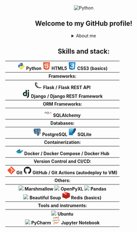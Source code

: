 <div align="center">
    <img src="https://habrastorage.org/webt/_j/pb/zi/_jpbziqceoi7htr-ysbhzzcgzjg.gif" width="50" alt="Python">
    <h2>Welcome to my GitHub profile!</h2>
    <details>
        <summary>About me</summary>
        I am a 2D/3D CAD designer in AutoCAD, Plant3D, Inventor. I have been working with heating systems for over 10 years.<br>
        In recent years, I have been studying Python and I want to dedicate myself to web development.
    </details>
    <h2>Skills and stack:</h2>
    <table style="border: none">
        <tr>
            <th colspan="3">
                <img src="https://github.com/devicons/devicon/blob/master/icons/python/python-original.svg" width="25"> Python 
                <img src="https://github.com/devicons/devicon/blob/master/icons/html5/html5-original.svg" width="25"> HTML5 
                <img src="https://github.com/devicons/devicon/blob/master/icons/css3/css3-original.svg" width="25"> CSS3 (basics)
            </th>
        </tr>
        <tr>
            <th colspan="3">Frameworks:</th>
        </tr>
        <tr>
            <th colspan="3">
                <img src="https://github.com/devicons/devicon/blob/master/icons/flask/flask-original.svg" width="25"> Flask / Flask REST API<br>
                <img src="https://github.com/devicons/devicon/blob/master/icons/django/django-plain.svg" width="25"> Django / Django REST Framework
            </th>
        </tr>
        <tr>
            <th colspan="3">ORM Frameworks:</th>
        </tr>
        <tr>
            <th colspan="3">
                <img src="https://github.com/devicons/devicon/blob/master/icons/sqlalchemy/sqlalchemy-original.svg" width="25"> SQLAlchemy
            </th>
        </tr>
        <tr>
            <th colspan="3">Databases:</th>
        </tr>
        <tr>
            <th colspan="3">
                <img src="https://github.com/devicons/devicon/blob/master/icons/postgresql/postgresql-original.svg" width="25"> PostgreSQL 
                <img src="https://github.com/devicons/devicon/blob/master/icons/sqlite/sqlite-original.svg" width="25"> SQLite
            </th>
        </tr>
        <tr>
            <th colspan="3">Containerization:</th>
        </tr>
        <tr>
            <th colspan="3"><img src="https://github.com/devicons/devicon/blob/master/icons/docker/docker-original.svg" width="25"> Docker / Docker Compose / Docker Hub</th>
        </tr>
        <tr>
            <th colspan="3">Version Control and CI/CD:</th>
        </tr>
        <tr>
            <th colspan="3">
                <img src="https://github.com/devicons/devicon/blob/master/icons/git/git-original.svg" width="25"> Git 
                <img src="https://github.com/devicons/devicon/blob/master/icons/github/github-original.svg" width="25"> GitHub /
                Git Actions (autodeploy to VM)
            </th>
        </tr>
        <tr>
            <th colspan="3">Others:</th>
        </tr>
        <tr>
            <th colspan="3">
                <img src="https://marshmallow.readthedocs.io/en/stable/_static/marshmallow-logo.png" width="25"> Marshmallow 
                <img src="https://openpyxl.readthedocs.io/en/latest/_static/logo.png" width="25"> OpenPyXL
                <img src="https://www.pisciottablog.com/wp-content/uploads/2020/04/Python-Pandas-logo-441x381.png" width="25"> Pandas<br>
                <img src="https://yganalyst.github.io/assets/images/crawling.png" width="25"> Beautiful Soup 
                <img src="https://github.com/devicons/devicon/blob/master/icons/redis/redis-original.svg" width="25"> Redis (basics) 
            </th>
        </tr>
        <tr>
            <th colspan="3">Tools and instruments:</th>
        </tr>
        <tr>
            <th colspan="3">
                <img src="https://brandslogos.com/wp-content/uploads/images/large/ubuntu-logo.png" width="25"> Ubuntu<br>
                <img src="https://upload.wikimedia.org/wikipedia/commons/thumb/1/1d/PyCharm_Icon.svg/1024px-PyCharm_Icon.svg.png" width="25"> PyCharm 
                <img src="https://github.com/devicons/devicon/blob/master/icons/jupyter/jupyter-original-wordmark.svg" width="25"> Jupyter Notebook
            </th>
        </tr>
    </table>
</div>


<!--
**bendenko-v/bendenko-v** is a ✨ _special_ ✨ repository because its `README.md` (this file) appears on your GitHub profile.

Here are some ideas to get you started:

- 🔭 I’m currently working on ...
- 🌱 I’m currently learning ...
- 👯 I’m looking to collaborate on ...
- 🤔 I’m looking for help with ...
- 💬 Ask me about ...
- 📫 How to reach me: ...
- 😄 Pronouns: ...
- ⚡ Fun fact: ...
-->
